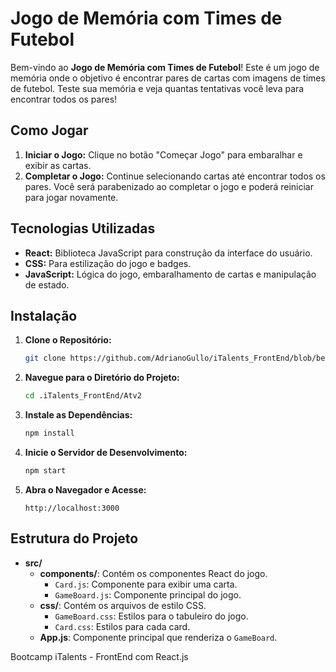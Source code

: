 # Jogo de Memória com Times de Futebol

Bem-vindo ao **Jogo de Memória com Times de Futebol**! Este é um jogo de memória onde o objetivo é encontrar pares de cartas com imagens de times de futebol. Teste sua memória e veja quantas tentativas você leva para encontrar todos os pares!

## Como Jogar

1. **Iniciar o Jogo:** Clique no botão "Começar Jogo" para embaralhar e exibir as cartas.
3. **Completar o Jogo:** Continue selecionando cartas até encontrar todos os pares. Você será parabenizado ao completar o jogo e poderá reiniciar para jogar novamente.

## Tecnologias Utilizadas

- **React:** Biblioteca JavaScript para construção da interface do usuário.
- **CSS:** Para estilização do jogo e badges.
- **JavaScript:** Lógica do jogo, embaralhamento de cartas e manipulação de estado.

## Instalação

1. **Clone o Repositório:**

    ```bash
    git clone https://github.com/AdrianoGullo/iTalents_FrontEnd/blob/be9f15472e751ed6ff8fc5bc857d28ced2b3879f/Atv2/my-app
    ```

2. **Navegue para o Diretório do Projeto:**

    ```bash
    cd .iTalents_FrontEnd/Atv2
    ```

3. **Instale as Dependências:**

    ```bash
    npm install
    ```

4. **Inicie o Servidor de Desenvolvimento:**

    ```bash
    npm start
    ```

5. **Abra o Navegador e Acesse:**

    ```
    http://localhost:3000
    ```

## Estrutura do Projeto

- **src/**
  - **components/**: Contém os componentes React do jogo.
    - `Card.js`: Componente para exibir uma carta.
    - `GameBoard.js`: Componente principal do jogo.
  - **css/**: Contém os arquivos de estilo CSS.
    - `GameBoard.css`: Estilos para o tabuleiro do jogo.
    - `Card.css`: Estilos para cada card.
  - **App.js**: Componente principal que renderiza o `GameBoard`.

Bootcamp iTalents - FrontEnd com React.js
